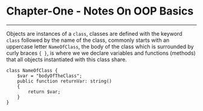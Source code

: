 # Chapter-One - Notes On OOP Basics
---
Objects are instances of a `class`, classes are defined with the keyword `class` followed by the name of the class, commonly starts with an uppercase letter `NameOfClass`, the body of the class which is surrounded by curly braces `{ }`, is where we we declare variables and functions (methods) that all objects instantiated with this class share.
```
class NameOfClass {
    $var = "bodyOfTheClass";
    public function returnVar: string()
    {
        return $var;
    }
}
```
